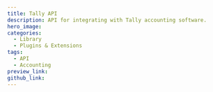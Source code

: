 ```yaml
---
title: Tally API
description: API for integrating with Tally accounting software.
hero_image: 
categories:
  - Library
  - Plugins & Extensions
tags:
  - API
  - Accounting
preview_link: 
github_link: 
---
```

